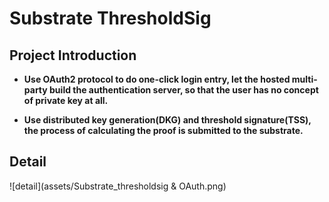 # Substrate ThresholdSig

## Project Introduction

- **Use OAuth2 protocol to do one-click login entry, let the hosted multi-party build the authentication server, so that the user has no concept of private key at all.** 

- **Use distributed key generation(DKG) and threshold signature(TSS), the process of calculating the proof is submitted to the substrate.**

## Detail

![detail](assets/Substrate_thresholdsig & OAuth.png)

